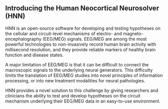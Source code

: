 <!--
# Title: 1.1 Introducing the Human Neocortical Neurosolver
# Updated: 2024-01-16
#
# Contributors:
    # Dylan Daniels
-->

## Introducing the Human Neocortical Neurosolver (HNN)

HNN is an open-source software for developing and testing hypotheses on the cellular and circuit-level mechanisms of electro- and magneto-encephalography (EEG/MEG) signals. EEG/MEG are among the most powerful technologies to non-invasively record human brain activity with millisecond resolution, and they provide reliable markers of healthy brain function and disease states. 

A major limitation of EEG/MEG is that it can be difficult to connect the macroscopic signals to the underlying neural generators. This difficulty limits the translation of EEG/MEG studies into novel principles of information processing, or into new treatment modalities for neural pathologies.

HNN provides a novel solution to this challenge by giving researchers and clinicians the ability to test and develop hypotheses on the circuit mechanism underlying their EEG/MEG data in an easy-to-use environment.
